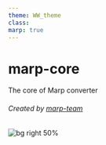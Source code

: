 ```yaml
---
theme: WW_theme
class:
marp: true
---
```


# marp-core

The core of Marp converter

###### Created by [marp-team](https://github.com/marp-team/)

![bg right 50%](https://github.com/marp-team.png)
